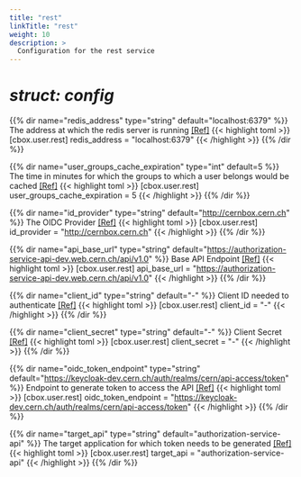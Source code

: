 ```yaml
---
title: "rest"
linkTitle: "rest"
weight: 10
description: >
  Configuration for the rest service
---
```


# _struct: config_

{{% dir name="redis_address" type="string" default="localhost:6379" %}}
The address at which the redis server is running [[Ref]](https://github.com/cs3org/reva/tree/master/pkg/cbox/user/rest/rest.go#L69)
{{< highlight toml >}}
[cbox.user.rest]
redis_address = "localhost:6379"
{{< /highlight >}}
{{% /dir %}}

{{% dir name="user_groups_cache_expiration" type="int" default=5 %}}
The time in minutes for which the groups to which a user belongs would be cached [[Ref]](https://github.com/cs3org/reva/tree/master/pkg/cbox/user/rest/rest.go#L75)
{{< highlight toml >}}
[cbox.user.rest]
user_groups_cache_expiration = 5
{{< /highlight >}}
{{% /dir %}}

{{% dir name="id_provider" type="string" default="http://cernbox.cern.ch" %}}
The OIDC Provider [[Ref]](https://github.com/cs3org/reva/tree/master/pkg/cbox/user/rest/rest.go#L77)
{{< highlight toml >}}
[cbox.user.rest]
id_provider = "http://cernbox.cern.ch"
{{< /highlight >}}
{{% /dir %}}

{{% dir name="api_base_url" type="string" default="https://authorization-service-api-dev.web.cern.ch/api/v1.0" %}}
Base API Endpoint [[Ref]](https://github.com/cs3org/reva/tree/master/pkg/cbox/user/rest/rest.go#L79)
{{< highlight toml >}}
[cbox.user.rest]
api_base_url = "https://authorization-service-api-dev.web.cern.ch/api/v1.0"
{{< /highlight >}}
{{% /dir %}}

{{% dir name="client_id" type="string" default="-" %}}
Client ID needed to authenticate [[Ref]](https://github.com/cs3org/reva/tree/master/pkg/cbox/user/rest/rest.go#L81)
{{< highlight toml >}}
[cbox.user.rest]
client_id = "-"
{{< /highlight >}}
{{% /dir %}}

{{% dir name="client_secret" type="string" default="-" %}}
Client Secret [[Ref]](https://github.com/cs3org/reva/tree/master/pkg/cbox/user/rest/rest.go#L83)
{{< highlight toml >}}
[cbox.user.rest]
client_secret = "-"
{{< /highlight >}}
{{% /dir %}}

{{% dir name="oidc_token_endpoint" type="string" default="https://keycloak-dev.cern.ch/auth/realms/cern/api-access/token" %}}
Endpoint to generate token to access the API [[Ref]](https://github.com/cs3org/reva/tree/master/pkg/cbox/user/rest/rest.go#L86)
{{< highlight toml >}}
[cbox.user.rest]
oidc_token_endpoint = "https://keycloak-dev.cern.ch/auth/realms/cern/api-access/token"
{{< /highlight >}}
{{% /dir %}}

{{% dir name="target_api" type="string" default="authorization-service-api" %}}
The target application for which token needs to be generated [[Ref]](https://github.com/cs3org/reva/tree/master/pkg/cbox/user/rest/rest.go#L88)
{{< highlight toml >}}
[cbox.user.rest]
target_api = "authorization-service-api"
{{< /highlight >}}
{{% /dir %}}

